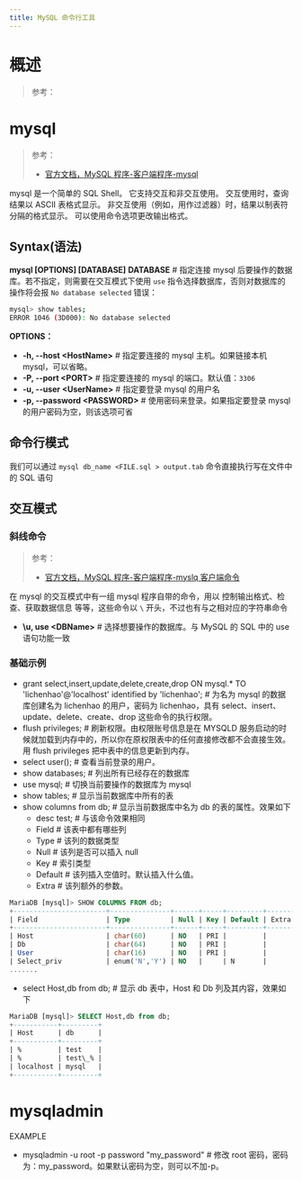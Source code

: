 ```yaml
---
title: MySQL 命令行工具
---
```


# 概述

> 参考：

# mysql

> 参考：
> - [官方文档，MySQL 程序-客户端程序-mysql](https://dev.mysql.com/doc/refman/8.0/en/mysql.html)

mysql 是一个简单的 SQL Shell。 它支持交互和非交互使用。 交互使用时，查询结果以 ASCII 表格式显示。 非交互使用（例如，用作过滤器）时，结果以制表符分隔的格式显示。 可以使用命令选项更改输出格式。

## Syntax(语法)

**mysql \[OPTIONS] \[DATABASE]**
**DATABASE** # 指定连接 mysql 后要操作的数据库。若不指定，则需要在交互模式下使用 `use` 指令选择数据库，否则对数据库的操作将会报 `No database selected` 错误：

```bash
mysql> show tables;
ERROR 1046 (3D000): No database selected
```

**OPTIONS：**

- **-h, --host \<HostName>** # 指定要连接的 mysql 主机。如果链接本机 mysql，可以省略。
- **-P, --port \<PORT>** # 指定要连接的 mysql 的端口。默认值：`3306`
- **-u, --user \<UserName>** # 指定要登录 mysql 的用户名
- **-p, --password \<PASSWORD>** # 使用密码来登录。如果指定要登录 mysql 的用户密码为空，则该选项可省

## 命令行模式

我们可以通过 `mysql db_name <FILE.sql > output.tab` 命令直接执行写在文件中的 SQL 语句

## 交互模式

### 斜线命令

> 参考：
> - [官方文档，MySQL 程序-客户端程序-myslq 客户端命令](https://dev.mysql.com/doc/refman/8.0/en/mysql-commands.html)

在 mysql 的交互模式中有一组 mysql 程序自带的命令，用以 控制输出格式、检查、获取数据信息 等等，这些命令以 `\` 开头，不过也有与之相对应的字符串命令

- **\u, use \<DBName>** # 选择想要操作的数据库。与 MySQL 的 SQL 中的 use 语句功能一致

### 基础示例

- grant select,insert,update,delete,create,drop ON mysql.\* TO 'lichenhao'@'localhost' identified by 'lichenhao'; # 为名为 mysql 的数据库创建名为 lichenhao 的用户，密码为 lichenhao，具有 select、insert、update、delete、create、drop 这些命令的执行权限。
- flush privileges; # 刷新权限。由权限账号信息是在 MYSQLD 服务启动的时候就加载到内存中的，所以你在原权限表中的任何直接修改都不会直接生效。用 flush privileges 把中表中的信息更新到内存。
- select user(); # 查看当前登录的用户。
- show databases; # 列出所有已经存在的数据库
- use mysql; # 切换当前要操作的数据库为 mysql
- show tables; # 显示当前数据库中所有的表
- show columns from db; # 显示当前数据库中名为 db 的表的属性。效果如下
  - desc test; # 与该命令效果相同
  - Field # 该表中都有哪些列
  - Type # 该列的数据类型
  - Null # 该列是否可以插入 null
  - Key # 索引类型
  - Default # 该列插入空值时。默认插入什么值。
  - Extra # 该列额外的参数。

```sql
MariaDB [mysql]> SHOW COLUMNS FROM db;
+-----------------------+---------------+------+-----+---------+-------+
| Field                 | Type          | Null | Key | Default | Extra |
+-----------------------+---------------+------+-----+---------+-------+
| Host                  | char(60)      | NO   | PRI |         |       |
| Db                    | char(64)      | NO   | PRI |         |       |
| User                  | char(16)      | NO   | PRI |         |       |
| Select_priv           | enum('N','Y') | NO   |     | N       |       |
.......
```

- select Host,db from db; # 显示 db 表中，Host 和 Db 列及其内容，效果如下

```sql
MariaDB [mysql]> SELECT Host,db from db;
+-----------+---------+
| Host      | db      |
+-----------+---------+
| %         | test    |
| %         | test\_% |
| localhost | mysql   |
+-----------+---------+
```

# mysqladmin

EXAMPLE

- mysqladmin -u root -p password "my_password" # 修改 root 密码，密码为：my_password。如果默认密码为空，则可以不加-p。
